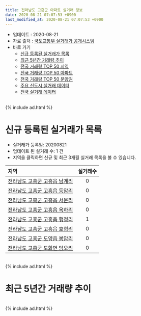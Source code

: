 ```yaml
---
title: 전라남도 고흥군 아파트 실거래 정보
date: 2020-08-21 07:07:53 +0900
last_modified_at: 2020-08-21 07:07:53 +0900
---
```


* 업데이트 : 2020-08-21
* 자료 출처 : [국토교통부 실거래가 공개시스템](http://rt.molit.go.kr)
* 바로 가기
    * [신규 등록된 실거래가 목록](#신규-등록된-실거래가-목록)
    * [최근 5년간 거래량 추이](#최근-5년간-거래량-추이)
    * [전국 거래량 TOP 50 지역](https://inasie.github.io/apt-trade-info/최근-3개월-전국에서-가장-거래가-많이-발생한-지역)
    * [전국 거래량 TOP 50 아파트](https://inasie.github.io/apt-trade-info/최근-3개월-전국에서-가장-거래가-많이-발생한-아파트)
    * [전국 거래량 TOP 50 분양권](https://inasie.github.io/apt-trade-info/최근-3개월-전국에서-가장-거래가-많이-발생한-분양권)
    * [주요 신도시 실거래 데이터](https://inasie.github.io/apt-trade-info/주요-신도시)
    * [전국 실거래 데이터](https://inasie.github.io/apt-trade-info/전국)

<br>
{% include ad.html %}
<br>

# 신규 등록된 실거래가 목록
* 실거래가 등록일: 20200821
* 업데이트 된 실거래 수: 1 건
* 지역을 클릭하면 신규 및 최근 3개월 실거래 목록을 볼 수 있습니다.


|지역|실거래수|
|:---|:---:|
|[전라남도 고흥군 고흥읍 남계리](https://inasie.github.io/apt-trade-info/전라남도-고흥군-고흥읍-남계리)|0|
|[전라남도 고흥군 고흥읍 등암리](https://inasie.github.io/apt-trade-info/전라남도-고흥군-고흥읍-등암리)|0|
|[전라남도 고흥군 고흥읍 서문리](https://inasie.github.io/apt-trade-info/전라남도-고흥군-고흥읍-서문리)|0|
|[전라남도 고흥군 고흥읍 옥하리](https://inasie.github.io/apt-trade-info/전라남도-고흥군-고흥읍-옥하리)|0|
|[전라남도 고흥군 고흥읍 행정리](https://inasie.github.io/apt-trade-info/전라남도-고흥군-고흥읍-행정리)|1|
|[전라남도 고흥군 고흥읍 호형리](https://inasie.github.io/apt-trade-info/전라남도-고흥군-고흥읍-호형리)|0|
|[전라남도 고흥군 도양읍 봉암리](https://inasie.github.io/apt-trade-info/전라남도-고흥군-도양읍-봉암리)|0|
|[전라남도 고흥군 도화면 당오리](https://inasie.github.io/apt-trade-info/전라남도-고흥군-도화면-당오리)|0|


<br>
{% include ad.html %}
<br>

# 최근 5년간 거래량 추이


<div style="width:100%;">
    <canvas id="deal_progress" height="200"></canvas>
</div>

<script>
new Chart(document.getElementById("deal_progress"), {
    type: 'line',
    data: {
        labels: ['201508','201509','201510','201511','201512','201601','201602','201603','201604','201605','201606','201607','201608','201609','201610','201611','201612','201701','201702','201703','201704','201705','201706','201707','201708','201709','201710','201711','201712','201801','201802','201803','201804','201805','201806','201807','201808','201809','201810','201811','201812','201901','201902','201903','201904','201905','201906','201907','201908','201909','201910','201911','201912','202001','202002','202003','202004','202005','202006','202007','202008'],
        datasets: [{
            label: '매매',
            pointRadius: 1,
            data: [19, 13, 23, 5, 16, 21, 27, 15, 14, 12, 18, 9, 8, 12, 19, 12, 19, 6, 21, 25, 25, 20, 11, 10, 16, 13, 16, 17, 8, 17, 21, 24, 30, 22, 10, 17, 26, 16, 24, 16, 18, 20, 15, 24, 20, 29, 15, 16, 11, 29, 20, 19, 22, 12, 30, 23, 21, 25, 23, 26, 5],
            borderColor: "rgba(255, 201, 14, 1)",
            backgroundColor: "rgba(255, 201, 14, 0.5)",
            fill: false,
            lineTension: 0
        },{
            label: '전월세',
            pointRadius: 1,
            data: [6, 5, 6, 2, 3, 4, 2, 5, 2, 1, 2, 1, 2, 0, 0, 1, 1, 0, 6, 1, 7, 1, 3, 3, 4, 2, 3, 3, 0, 5, 11, 8, 5, 3, 8, 8, 6, 5, 2, 5, 6, 6, 7, 5, 5, 5, 3, 3, 5, 3, 3, 5, 93, 7, 10, 8, 2, 3, 2, 1, 4],
            borderColor: "rgba(0, 141, 185, 1)",
            backgroundColor: "rgba(0, 141, 185, 0.5)",
            fill: false,
            lineTension: 0
        }
        ]
    },
    options: {
        responsive: true,
        title: {
            display: false
        },
        tooltips: {
            mode: 'index',
            intersect: false
        },
        hover: {
            mode: 'nearest',
            intersect: true
        },
        scales: {
            xAxes: [{
                display: true,
                scaleLabel: {
                    display: true,
                    labelString: '년/월'
                }
            }],
            yAxes: [{
                display: true,
                ticks: {
                    suggestedMin: 0,
                },
                scaleLabel: {
                    display: true,
                    labelString: '실거래 수'
                }
            }]
        }
    }
});

</script>


<br>
{% include ad.html %}
<br>

